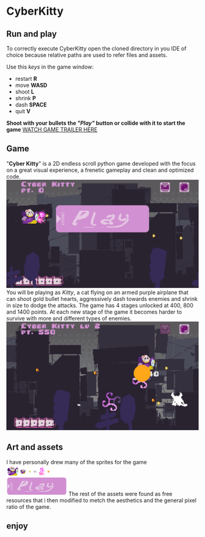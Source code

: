 # CyberKitty 
## Run and play
To correctly execute CyberKitty open the cloned directory in you IDE of choice because relative paths are used to refer files and assets. 

Use this *keys* in the game window:
-  restart **R**
-  move **WASD**
-  shoot **L**
-  shrink **P**
-  dash **SPACE**
-  quit **V**

**Shoot with your bullets the *"Play"* button or collide with it to start the game**
[WATCH GAME TRAILER HERE](https://youtu.be/_P9crFPv-q0)
## Game
"**Cyber Kitty**" is a 2D endless scroll python game developed with the focus on a great visual experience, a frenetic gameplay and clean and optimized code.
![initial frame](data/for_read_me/readme1.png)
You will be playing as *Kitty*, a cat flying on an armed purple airplane that can shoot gold bullet hearts, aggressively dash towards enemies and shrink in size to dodge the attacks.
The game has 4 stages unlocked at 400, 800 and 1400 points. At each new stage of the game it becomes harder to survive with more and different types of enemies.
![second frame](data/for_read_me/readme2.png)
## Art and assets
I have personally drew many of the sprites for the game 
![personal_spritesheet image](data/for_read_me/personal_spritesheet.png)
The rest of the assets were found as free resources that i then modified to metch the aesthetics and the general pixel ratio of the game.
## enjoy 
